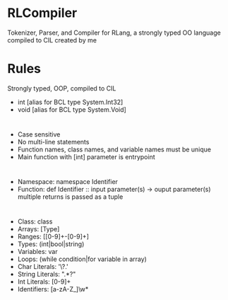 # RLCompiler
Tokenizer, Parser, and Compiler for RLang, a strongly typed OO language compiled to CIL created by me

# Rules
 
 Strongly typed, OOP, compiled to CIL
* int [alias for BCL type System.Int32]
* void [alias for BCL type System.Void]
 #
 
* Case sensitive
* No multi-line statements
* Function names, class names, and variable names must be unique
* Main function with [int] parameter is entrypoint

#
* Namespace: namespace Identifier
* Function: def Identifier :: input parameter(s) -> ouput parameter(s)
   												multiple returns is passed as a tuple
                          

#
* Class: class
* Arrays: \[Type\]
* Ranges: \[[0-9]+\-[0-9]+\]
* Types: (int|bool|string)
* Variables: var
* Loops: (while condition|for variable in array)
* Char Literals: '\\?.'
* String Literals: \".*?\"
* Int Literals: [0-9]+
* Identifiers: [a-zA-Z_]\w*
